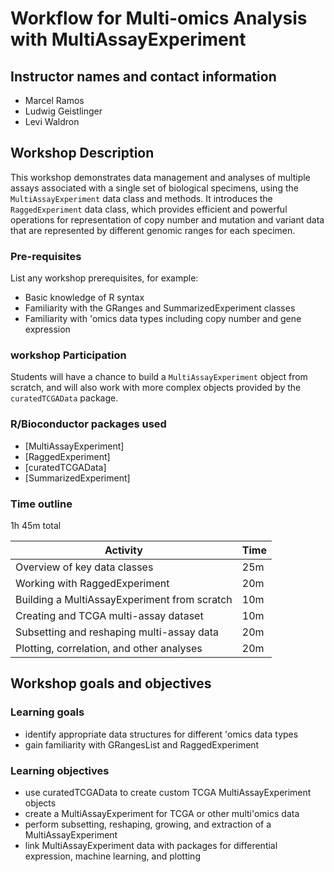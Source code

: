 
# Workflow for Multi-omics Analysis with MultiAssayExperiment

## Instructor names and contact information

* Marcel Ramos
* Ludwig Geistlinger
* Levi Waldron

## Workshop Description

This workshop demonstrates data management and analyses of multiple 
assays associated with a single set of biological specimens, 
using the `MultiAssayExperiment` data class and methods. It introduces 
the `RaggedExperiment` data class, which provides efficient and powerful 
operations for representation of copy number and mutation and variant 
data that are represented by different genomic ranges for each specimen. 

### Pre-requisites

List any workshop prerequisites, for example:

* Basic knowledge of R syntax
* Familiarity with the GRanges and SummarizedExperiment classes
* Familiarity with 'omics data types including copy number and gene expression

### workshop Participation

Students will have a chance to build a `MultiAssayExperiment` object 
from scratch, and will also work with more complex objects provided
by the `curatedTCGAData` package.

### R/Bioconductor packages used

* [MultiAssayExperiment]
* [RaggedExperiment]
* [curatedTCGAData]
* [SummarizedExperiment]

### Time outline

1h 45m total

| Activity                            | Time    |
|-------------------------------------|---------|
| Overview of key data classes | 25m |
| Working with RaggedExperiment | 20m |
| Building a MultiAssayExperiment from scratch | 10m |
| Creating and TCGA multi-assay dataset | 10m |
| Subsetting and reshaping multi-assay data | 20m |
| Plotting, correlation, and other analyses | 20m |


## Workshop goals and objectives

### Learning goals

* identify appropriate data structures for different 'omics data types
* gain familiarity with GRangesList and RaggedExperiment

### Learning objectives

* use curatedTCGAData to create custom TCGA MultiAssayExperiment objects
* create a MultiAssayExperiment for TCGA or other multi'omics data
* perform subsetting, reshaping, growing, and extraction of a MultiAssayExperiment
* link MultiAssayExperiment data with packages for differential expression, 
machine learning, and plotting
